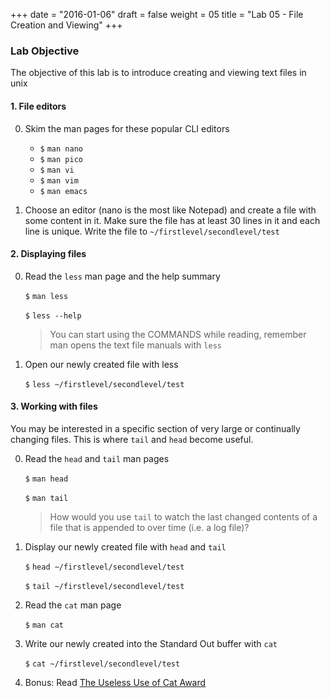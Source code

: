 +++
date = "2016-01-06"
draft = false
weight = 05
title = "Lab 05 - File Creation and Viewing"
+++

### Lab Objective

The objective of this lab is to introduce creating and viewing text files in unix

#### 1. File editors

0. Skim the man pages for these popular CLI editors

    * `$` `man nano`
    * `$` `man pico`
    * `$` `man vi`
    * `$` `man vim`
    * `$` `man emacs`

0. Choose an editor (nano is the most like Notepad) and create a file with some content in it.  Make sure the file has at least 30 lines in it and each line is unique. Write the file to `~/firstlevel/secondlevel/test`

#### 2. Displaying files

0. Read the `less` man page and the help summary

    `$` `man less`
    
    `$` `less --help`
    
    > You can start using the COMMANDS while reading, remember man opens the text file manuals with `less`

0. Open our newly created file with less

    `$` `less ~/firstlevel/secondlevel/test`

#### 3. Working with files

You may be interested in a specific section of very large or continually changing files.  This is where `tail` and `head` become useful.

0. Read the `head` and `tail` man pages
    
    `$` `man head`

    `$` `man tail`

    > How would you use `tail` to watch the last changed contents of a file that is appended to over time (i.e. a log file)?

0. Display our newly created file with `head` and `tail`

    `$` `head ~/firstlevel/secondlevel/test`

    `$` `tail ~/firstlevel/secondlevel/test`

0. Read the `cat` man page

    `$` `man cat`

0. Write our newly created into the Standard Out buffer with `cat`

    `$` `cat ~/firstlevel/secondlevel/test`

0. Bonus: Read [The Useless Use of Cat Award](http://porkmail.org/era/unix/award.html#cat)



